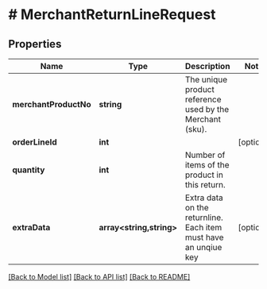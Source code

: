 # # MerchantReturnLineRequest

## Properties

Name | Type | Description | Notes
------------ | ------------- | ------------- | -------------
**merchantProductNo** | **string** | The unique product reference used by the Merchant (sku). |
**orderLineId** | **int** |  | [optional]
**quantity** | **int** | Number of items of the product in this return. |
**extraData** | **array<string,string>** | Extra data on the returnline. Each item must have an unqiue key | [optional]

[[Back to Model list]](../../README.md#models) [[Back to API list]](../../README.md#endpoints) [[Back to README]](../../README.md)
